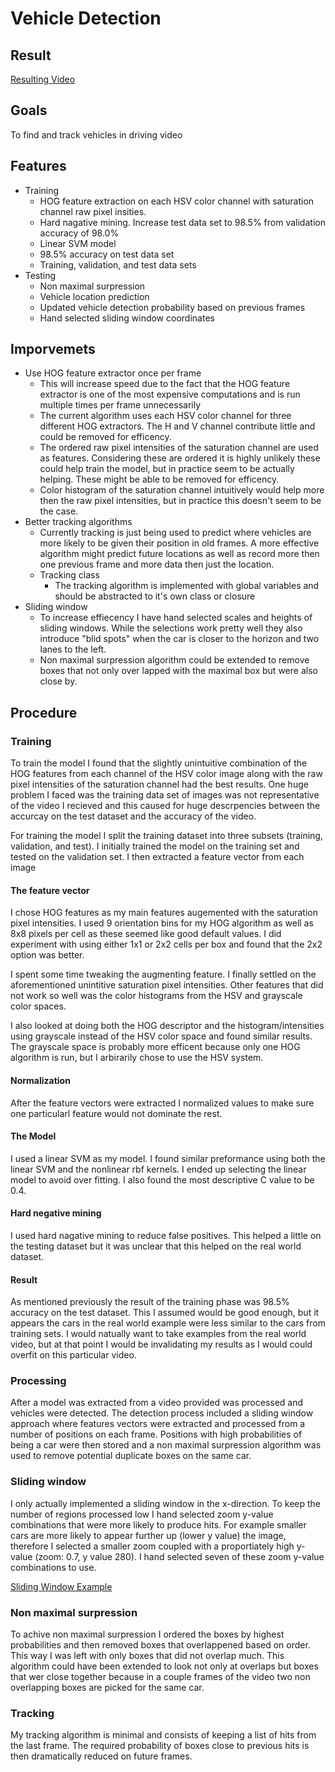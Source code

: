 # Vehicle Detection

## Result

[Resulting Video](https://youtu.be/K4yqHh9kSn8)

## Goals

To find and track vehicles in driving video

## Features

- Training
	- HOG feature extraction on each HSV color channel with saturation channel raw pixel insities.
	- Hard nagative mining. Increase test data set to 98.5% from validation accuracy of 98.0%
	- Linear SVM model
	- 98.5% accuracy on test data set
	- Training, validation, and test data sets
- Testing
	- Non maximal surpression
	- Vehicle location prediction
	- Updated vehicle detection probability based on previous frames
	- Hand selected sliding window coordinates

 
## Imporvemets

- Use HOG feature extractor once per frame
	- This will increase speed due to the fact that the HOG feature extractor is one of the most expensive computations and is run multiple times per frame unnecessarily
	- The current algorithm uses each HSV color channel for three different HOG extractors. The H and V channel contribute little and could be removed for efficency.
	- The ordered raw pixel intensities of the saturation channel are used as features. Considering these are ordered it is highly unlikely these could help train the model, but in practice seem to be actually helping. These might be able to be removed for efficency. 
	- Color histogram of the saturation channel intuitively would help more then the raw pixel intensities, but in practice this doesn't seem to be the case. 
- Better tracking algorithms
	- Currently tracking is just being used to predict where vehicles are more likely to be given their position in old frames. A more effective algorithm might predict future locations as well as record more then one previous frame and more data then just the location.
	- Tracking class
		- The tracking algorithm is implemented with global variables and should be abstracted to it's own class or closure
- Sliding window
	- To increase effiecency I have hand selected scales and heights of sliding windows. While the selections work pretty well they also introduce "blid spots" when the car is closer to the horizon and two lanes to the left. 
	- Non maximal surpression algorithm could be extended to remove boxes that not only over lapped with the maximal box but were also close by. 

## Procedure

### Training

To train the model I found that the slightly unintuitive combination of the HOG features from each channel of the HSV color image along with the raw pixel intensities of the saturation channel had the best results. One huge problem I faced was the training data set of images was not representative of the video I recieved and this caused for huge descrpencies between the accurcay on the test dataset and the accuracy of the video. 

For training the model I split the training dataset into three subsets (training, validation, and test). I initially trained the model on the training set and tested on the validation set. I then extracted a feature vector from each image

#### The feature vector

I chose HOG features as my main features augemented with the saturation pixel intensities. I used 9 orientation bins for my HOG algorithm as well as 8x8 pixels per cell as these seemed like good default values. I did experiment with using either 1x1 or 2x2 cells per box and found that the 2x2 option was better. 

I spent some time tweaking the augmenting feature. I finally settled on the aforementioned unintitive saturation pixel intensities. Other features that did not work so well was the color histograms from the HSV and grayscale color spaces. 

I also looked at doing both the HOG descriptor and the histogram/intensities using grayscale instead of the HSV color space and found similar results. The grayscale space is probably more efficent because only one HOG algorithm is run, but I arbirarily chose to use the HSV system.

#### Normalization

After the feature vectors were extracted I normalized values to make sure one particularl feature would not dominate the rest. 

#### The Model

I used a linear SVM as my model. I found similar preformance using both the linear SVM and the nonlinear rbf kernels. I ended up selecting the linear model to avoid over fitting. I also found the most descriptive C value to be 0.4.

#### Hard negative mining

I used hard nagative mining to reduce false positives. This helped a little on the testing dataset but it was unclear that this helped on the real world dataset. 

#### Result

As mentioned previously the result of the training phase was  98.5% accuracy on the test dataset. This I assumed would be good enough, but it appears the cars in the real world example were less similar to the cars from training sets. I would natually want to take examples from the real world video, but at that point I would be invalidating my results as I would could overfit on this particular video. 

### Processing

After a model was extracted from a video provided was processed and vehicles were detected. The detection process included a sliding window approach where features vectors were extracted and processed from a number of positions on each frame. Positions with high probabilities of being a car were then stored and a non maximal surpression algorithm was used to remove potential duplicate boxes on the same car. 

### Sliding window

I only actually implemented a sliding window in the x-direction. To keep the number of regions processed low I hand selected zoom y-value combinations that were more likely to produce hits. For example smaller cars are more likely to appear further up (lower y value) the image, therefore I selected a smaller zoom coupled with a proportiately high y-value (zoom: 0.7, y value 280). I hand selected seven of these zoom y-value combinations to use. 

[Sliding Window Example](https://youtu.be/RkKLiyov3zE)

### Non maximal surpression 

To achive non maximal surpression I ordered the boxes by highest probabilities and then removed boxes that overlappened based on order. This way I was left with only boxes that did not overlap much. This algorithm could have been extended to look not only at overlaps but boxes that wer close together because in a couple frames of the video two non overlapping boxes are picked for the same car. 

### Tracking

My tracking algorithm is minimal and consists of keeping a list of hits from the last frame. The required probability of boxes close to previous hits is then dramatically reduced on future frames.